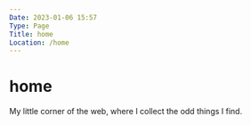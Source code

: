 ```yaml
---
Date: 2023-01-06 15:57
Type: Page
Title: home
Location: /home
---
```


# <i class="fas fa-door-open"></i> home

My little corner of the web, where I collect the odd things I find.
